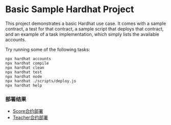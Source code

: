 # Basic Sample Hardhat Project

This project demonstrates a basic Hardhat use case. It comes with a sample contract, a test for that contract, a sample script that deploys that contract, and an example of a task implementation, which simply lists the available accounts.

Try running some of the following tasks:

```shell
npx hardhat accounts
npx hardhat compile
npx hardhat clean
npx hardhat test
npx hardhat node
npx hardhat ./scripts/deploy.js
npx hardhat help
```

### 部署结果
- [Score合约部署](https://www.oklink.com/zh-cn/oec-test/address/0x06B1ca9E4DcBD0E7648e01Af738A03e733916A3e)
- [Teacher合约部署](https://www.oklink.com/zh-cn/oec-test/address/0xc0ED240E624286bc877De4aa4F36d0a62c614ee9)
